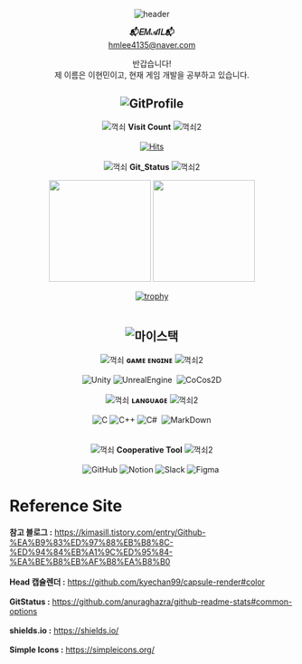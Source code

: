 <div align="center">

![header](https://capsule-render.vercel.app/api?type=Soft&color=0:8FCCBA,100:B8D0C5&height=250&section=header&text=Lee%20Hyun%20Min&fontSize=120&animation=twinkling&fontColor=ceec90)

  
__📬𝐸𝑀𝒜𝐼𝐿📬__<br/>
hmlee4135@naver.com<br/>

반갑습니다! <br/>
제 이름은 이현민이고, 현재 게임 개발을 공부하고 있습니다. <br/>
  
  ![GitProfile](https://user-images.githubusercontent.com/19919570/183016384-17fa8e59-6240-47d1-97cf-8809fbdb607b.png)
  ---
![꺽쇠](https://user-images.githubusercontent.com/19919570/183018791-880784da-927b-4243-9544-992bcf2a6aa9.png) __Visit Count__ ![꺽쇠2](https://user-images.githubusercontent.com/19919570/183019389-e5d23ae0-d48d-4826-9f41-894ebc9b1a3d.png) <br/><br/>
[![Hits](https://hits.seeyoufarm.com/api/count/incr/badge.svg?url=https%3A%2F%2Fgithub.com%2FIIBluEll&count_bg=%239BCFC7&title_bg=%23000000&icon=github.svg&icon_color=%23FFFFFF&title=Visit+Count&edge_flat=true)](https://hits.seeyoufarm.com)<br/><br/>
![꺽쇠](https://user-images.githubusercontent.com/19919570/183018791-880784da-927b-4243-9544-992bcf2a6aa9.png) __Git_Status__ ![꺽쇠2](https://user-images.githubusercontent.com/19919570/183019389-e5d23ae0-d48d-4826-9f41-894ebc9b1a3d.png) <br/>
<p>
  <img height="180em" src="https://github-readme-stats.vercel.app/api?username=IIBluEll&show_icons=true&include_all_commits=true&bg_color=30,8FCCBA,B8D0C5&title_color=fff&text_color=fff"> <img height="180em" src="https://github-readme-stats.vercel.app/api/top-langs/?username=IIBluEll&layout=compact&bg_color=30,B8D0C5,8FCCBA&title_color=fff&text_color=fff">
</p>
  
  [![trophy](https://github-profile-trophy.vercel.app/?username=IIBluEll)](https://github.com/ryo-ma/github-profile-trophy) <br/><br/>
  
![마이스택](https://user-images.githubusercontent.com/19919570/183019863-f740d7ae-b0c7-4ec8-a474-30d4ab04495e.png)
---
  
![꺽쇠](https://user-images.githubusercontent.com/19919570/183018791-880784da-927b-4243-9544-992bcf2a6aa9.png) __ɢᴀᴍᴇ ᴇɴɢɪɴᴇ__ ![꺽쇠2](https://user-images.githubusercontent.com/19919570/183019389-e5d23ae0-d48d-4826-9f41-894ebc9b1a3d.png)
 <br/><br/>
![Unity](https://img.shields.io/badge/Unity-222324?style=for-the-badge&logo=Unity&logoColor=white)&nbsp;![UnrealEngine](https://img.shields.io/badge/Unreal%20Engine-0E1128?style=for-the-badge&logo=UnrealEngine&logoColor=white) &nbsp;![CoCos2D](https://img.shields.io/badge/CoCos-55C2E1?style=for-the-badge&logo=CoCos&logoColor=white) <br/>
<br/>
![꺽쇠](https://user-images.githubusercontent.com/19919570/183018791-880784da-927b-4243-9544-992bcf2a6aa9.png) __ʟᴀɴɢᴜᴀɢᴇ__ ![꺽쇠2](https://user-images.githubusercontent.com/19919570/183019389-e5d23ae0-d48d-4826-9f41-894ebc9b1a3d.png) <br/><br/>
![C](https://img.shields.io/badge/C-A8B9CC?style=for-the-badge&logo=C&logoColor=black)&nbsp;![C++](https://img.shields.io/badge/C%2B%2B-00599C?style=for-the-badge&logo=C%2B%2B&logoColor=white)&nbsp;![C#](https://img.shields.io/badge/C%20Sharp-239120?style=for-the-badge&logo=CSharp&logoColor=white) &nbsp;![MarkDown](https://img.shields.io/badge/Mark%20Down-000000?style=for-the-badge&logo=Markdown&logoColor=white) <br/>
  <br/><br/>
![꺽쇠](https://user-images.githubusercontent.com/19919570/183018791-880784da-927b-4243-9544-992bcf2a6aa9.png) __Cooperative Tool__ ![꺽쇠2](https://user-images.githubusercontent.com/19919570/183019389-e5d23ae0-d48d-4826-9f41-894ebc9b1a3d.png) <br/><br/>
  ![GitHub](https://img.shields.io/badge/GitHub-181717?style=for-the-badge&logo=GitHub&logoColor=white)&nbsp;![Notion](https://img.shields.io/badge/Notion-000000?style=for-the-badge&logo=Notion&logoColor=white)&nbsp;![Slack](https://img.shields.io/badge/Slack-4A154B?style=for-the-badge&logo=Slack&logoColor=white)&nbsp;![Figma](https://img.shields.io/badge/Figma-F24E1E?style=for-the-badge&logo=Figma&logoColor=white)&nbsp;
  
  
  </div>
  
  # Reference Site
  
__참고 블로그 :__ <https://kimasill.tistory.com/entry/Github-%EA%B9%83%ED%97%88%EB%B8%8C-%ED%94%84%EB%A1%9C%ED%95%84-%EA%BE%B8%EB%AF%B8%EA%B8%B0> <br/><br/>
__Head 캡슐렌더 :__ <https://github.com/kyechan99/capsule-render#color> <br/><br/>
__GitStatus :__ <https://github.com/anuraghazra/github-readme-stats#common-options> <br/><br/>
__shields.io :__ <https://shields.io/> <br/><br/>
__Simple Icons :__ <https://simpleicons.org/> <br/><br/>

